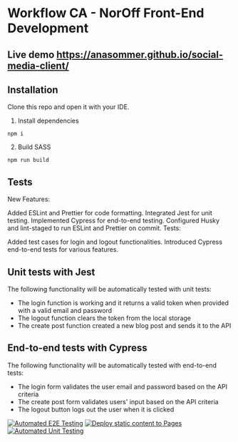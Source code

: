 # Workflow CA - NorOff Front-End Development

## Live demo https://anasommer.github.io/social-media-client/

## Installation

Clone this repo and open it with your IDE.

1. Install dependencies

```
npm i
```

2. Build SASS

```
npm run build
```

## Tests

New Features:

Added ESLint and Prettier for code formatting.
Integrated Jest for unit testing.
Implemented Cypress for end-to-end testing.
Configured Husky and lint-staged to run ESLint and Prettier on commit.
Tests:

Added test cases for login and logout functionalities.
Introduced Cypress end-to-end tests for various features.

## Unit tests with Jest

The following functionality will be automatically tested with unit tests:

- The login function is working and it returns a valid token when provided with a valid email and password
- The logout function clears the token from the local storage
- The create post function created a new blog post and sends it to the API

## End-to-end tests with Cypress

The following functionality will be automatically tested with end-to-end tests:

- The login form validates the user email and password based on the API criteria
- The create post form validates users' input based on the API criteria
- The logout button logs out the user when it is clicked

[![Automated E2E Testing](https://github.com/anasommer/social-media-client/actions/workflows/e2e-test.yml/badge.svg?branch=workflow)](https://github.com/anasommer/social-media-client/actions/workflows/e2e-test.yml)
[![Deploy static content to Pages](https://github.com/anasommer/social-media-client/actions/workflows/pages.yml/badge.svg?branch=master)](https://github.com/anasommer/social-media-client/actions/workflows/pages.yml)
[![Automated Unit Testing](https://github.com/anasommer/social-media-client/actions/workflows/unit-test.yml/badge.svg?branch=workflow)](https://github.com/anasommer/social-media-client/actions/workflows/unit-test.yml)
